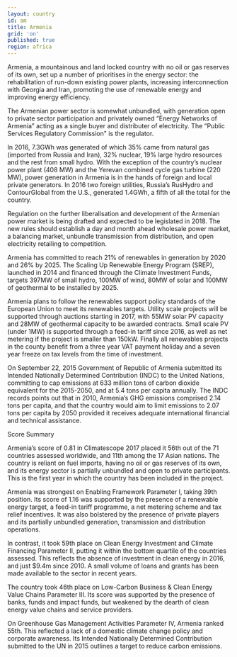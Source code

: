 ```yaml
---
layout: country
id: am
title: Armenia
grid: 'on'
published: true
region: africa
---
```


Armenia, a mountainous and land locked country with no oil or gas reserves of its own, set up a number of prioritises in the energy sector: the rehabilitation of run-down existing power plants, increasing interconnection with Georgia and Iran, promoting the use of renewable energy and improving energy efficiency.

The Armenian power sector is somewhat unbundled, with generation open to private sector participation and privately owned “Energy Networks of Armenia” acting as a single buyer and distributer of electricity. The “Public Services Regulatory Commission" is the regulator. 

In 2016, 7.3GWh was generated of which 35% came from natural gas (imported from Russia and Iran), 32% nuclear, 19% large hydro resources and the rest from small hydro. With the exception of the country’s nuclear power plant (408 MW) and the Yerevan combined cycle gas turbine (220 MW), power generation in Armenia is in the hands of foreign and local private generators. In 2016 two foreign utilities, Russia’s RusHydro and ContourGlobal from the U.S., generated 1.4GWh, a fifth of all the total for the country. 

Regulation on the further liberalisation and development of the Armenian power market is being drafted and expected to be legislated in 2018. The new rules should establish a day and month ahead wholesale power market, a balancing market, unbundle transmission from distribution, and open electricity retailing to competition. 

Armenia has committed to reach 21% of renewables in generation by 2020 and 26% by 2025. The Scaling Up Renewable Energy Program (SREP), launched in 2014 and financed through the Climate Investment Funds, targets 397MW of small hydro, 100MW of wind, 80MW of solar and 100MW of geothermal to be installed by 2025. 

Armenia plans to follow the renewables support policy standards of the European Union to meet its renewables targets. Utility scale projects will be supported through auctions starting in 2017, with 55MW solar PV capacity and 28MW of geothermal capacity to be awarded contracts. Small scale PV (under 1MW) is supported through a feed-in tariff since 2016, as well as net metering if the project is smaller than 150kW. Finally all renewables projects in the county benefit from a three year VAT payment holiday and a seven year freeze on tax levels from the time of investment. 

On September 22, 2015 Government of Republic of Armenia submitted its Intended Nationally Determined Contribution (INDC) to the United Nations, committing to cap emissions at 633 million tons of carbon dioxide equivalent for the 2015-2050, and at 5.4 tons per capita annually. The INDC records points out that in 2010, Armenia’s GHG emissions comprised 2.14 tons per capita, and that the country would aim to limit emissions to 2.07 tons per capita by 2050 provided it receives adequate international financial and technical assistance.


Score Summary

Armenia’s score of 0.81 in Climatescope 2017 placed it 56th out of the 71 countries assessed worldwide, and 11th among the 17 Asian nations. The country is reliant on fuel imports, having no oil or gas reserves of its own, and its energy sector is partially unbundled and open to private participants. This is the first year in which the country has been included in the project.

Armenia was strongest on Enabling Framework Parameter I, taking 39th position. Its score of 1.16 was supported by the presence of a renewable energy target, a feed-in tariff programme, a net metering scheme and tax relief incentives. It was also bolstered by the presence of private players and its partially unbundled generation, transmission and distribution operations. 

In contrast, it took 59th place on Clean Energy Investment and Climate Financing Parameter II, putting it within the bottom quartile of the countries assessed. This reflects the absence of investment in clean energy in 2016, and just $9.4m since 2010. A small volume of loans and grants has been made available to the sector in recent years.

The country took 46th place on Low-Carbon Business & Clean Energy Value Chains Parameter III. Its score was supported by the presence of banks, funds and impact funds, but weakened by the dearth of clean energy value chains and service providers.

On Greenhouse Gas Management Activities Parameter IV, Armenia ranked 55th. This reflected a lack of a domestic climate change policy and corporate awareness. Its Intended Nationally Determined Contribution submitted to the UN in 2015 outlines a target to reduce carbon emissions.